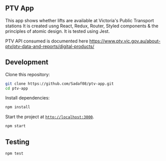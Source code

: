## PTV App

This app shows whether lifts are available at Victoria's Public Transport stations
It is created usng React, Redux, Router, Styled components & the principles of atomic design. It is tested using Jest.

PTV API consumed is documented here https://www.ptv.vic.gov.au/about-ptv/ptv-data-and-reports/digital-products/


## Development

Clone this repository:

```sh
git clone https://github.com/Sadaf08/ptv-app.git
cd ptv-app
```

Install dependencies:

```sh
npm install
```

Start the project at [`http://localhost:3000`](http://localhost:3000).

```sh
npm start
```

## Testing

```sh
npm test
```
